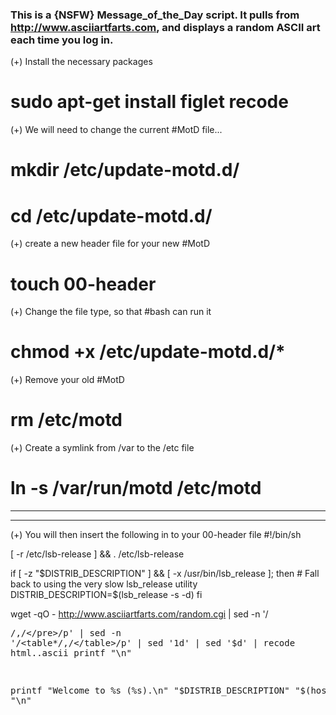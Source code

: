 ### This is a {NSFW} Message_of_the_Day script. It pulls from http://www.asciiartfarts.com, and displays a random ASCII art each time you log in. ### 


(+) Install the necessary packages
# sudo apt-get install figlet recode

(+) We will need to change the current #MotD file... 
# mkdir /etc/update-motd.d/

# cd /etc/update-motd.d/

(+) create a new header file for your new #MotD
# touch 00-header

(+) Change the file type, so that #bash can run it
# chmod +x /etc/update-motd.d/*

(+) Remove your old #MotD
# rm /etc/motd

(+) Create a symlink from /var to the /etc file
# ln -s /var/run/motd /etc/motd

*********************************************************************
*********************************************************************

(+) You will then insert the following in to your 00-header file
#!/bin/sh
 
[ -r /etc/lsb-release ] && . /etc/lsb-release
 
if [ -z "$DISTRIB_DESCRIPTION" ] && [ -x /usr/bin/lsb_release ]; then
        # Fall back to using the very slow lsb_release utility
        DISTRIB_DESCRIPTION=$(lsb_release -s -d)
fi
 
wget -qO - http://www.asciiartfarts.com/random.cgi | sed -n '/<pre>/,/<\/pre>/p' | sed -n '/<table*/,/<\/table>/p' | sed '1d' | sed '$d' | recode html..ascii
printf "\n"
 
printf "Welcome to %s (%s).\n" "$DISTRIB_DESCRIPTION" "$(hostname)"
printf "\n"
